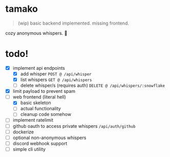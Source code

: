 # tamako

> (wip) basic backend implemented. missing frontend.

cozy anonymous whispers. 🐞

# todo!

- [x] implement api endpoints
  - [x] add whisper `POST @ /api/whisper`
  - [x] list whispers `GET @ /api/whispers`
  - [ ] delete whisper/s (requires auth) `DELETE @ /api/whispers/:snowflake`
- [x] limit payload to prevent spam
- [ ] web frontend (literal hell)
  - [x] basic skeleton
  - [ ] actual functionality
  - [ ] cleanup code somehow
- [ ] implement ratelimit
- [ ] github oauth to access private whispers `/api/auth/github`
- [ ] dockerize
- [ ] optional non-anonymous whispers
- [ ] discord webhook support
- [ ] simple cli utility

